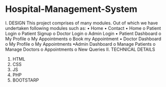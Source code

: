 # Hospital-Management-System

I. DESIGN
This project comprises of many modules. Out of which we have undertaken following modules
such as:
• Home
• Contact
• Home
o Patient Login
o Patient Signup
o Doctor Login
o Admin Login
• Patient Dashboard
o My Profile
o My Appointments
o Book my Appointment
• Doctor Dashboard
o My Profile
o My Appointments
•Admin Dashboard
o Manage Patients
o Manage Doctors
o Appointments
o New Queries
II. TECHNICAL DETAILS
1. HTML
2. CSS
3. JS
4. PHP
5. BOOTSTARP
